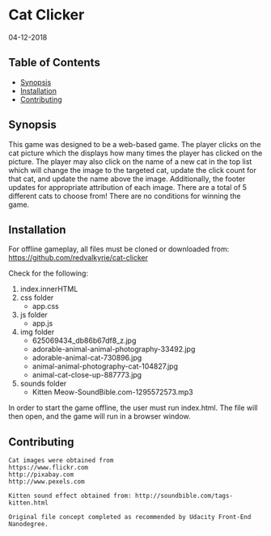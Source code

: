 # Cat Clicker
04-12-2018

## Table of Contents
* [Synopsis](#Synopsis)
* [Installation](#Installation)
* [Contributing](#Contributing)

## Synopsis
This game was designed to be a web-based game. The player clicks on the cat picture which the displays how many times the player has clicked on the picture. The player may also click on the name of a new cat in the top list which will change the image to the targeted cat, update the click count for that cat, and update the name above the image. Additionally, the footer updates for appropriate attribution of each image. There are a total of 5 different cats to choose from! There are no conditions for winning the game.

## Installation
For offline gameplay, all files must be cloned or downloaded from:
https://github.com/redvalkyrie/cat-clicker

Check for the following:
1. index.innerHTML
2. css folder
	- app.css
3. js folder
	- app.js
3. img folder
	- 625069434_db86b67df8_z.jpg
	- adorable-animal-animal-photography-33492.jpg
	- adorable-animal-cat-730896.jpg
	- animal-animal-photography-cat-104827.jpg
	- animal-cat-close-up-887773.jpg
4. sounds folder
	- Kitten Meow-SoundBible.com-1295572573.mp3

In order to start the game offline, the user must run index.html.  The file will then open, and the game will run in a browser window.

## Contributing
	Cat images were obtained from
	https://www.flickr.com
	http://pixabay.com
	http://www.pexels.com

	Kitten sound effect obtained from: http://soundbible.com/tags-kitten.html

	Original file concept completed as recommended by Udacity Front-End Nanodegree.
